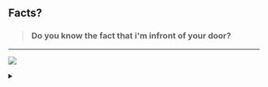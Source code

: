 ## Facts?

<h3>
  <blockquote>
<!--START_SECTION:debris-->                                                                                                                                                   
Do you know the fact that i'm infront of your door?

<!--END_SECTION:debris-->
  </blockquote>
</h3>

-----

![](https://dcbadge.vercel.app/api/shield/748011241917775893?style=flat)


<details>
  <summary></summary>
  <img src="https://user-images.githubusercontent.com/79893882/227786785-76adbadb-4ba7-402e-bfc6-e3d202625058.jpg">
</details>
